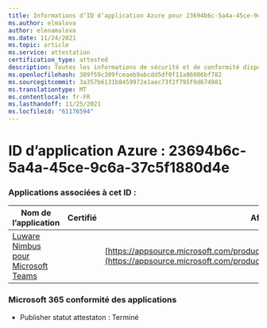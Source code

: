 ```yaml
---
title: Informations d’ID d’application Azure pour 23694b6c-5a4a-45ce-9c6a-37c5f1880d4e
ms.author: elmalova
author: elenamalova
ms.date: 11/24/2021
ms.topic: article
ms.service: attestation
certification_type: attested
description: Toutes les informations de sécurité et de conformité disponibles pour 23694b6c-5a4a-45ce-9c6a-37c5f1880d4e.
ms.openlocfilehash: 389f59c309fceaeb9abcdd5df0f11a86006bf782
ms.sourcegitcommit: 3a357b6131b8459972e1aec73f2f795f9d674981
ms.translationtype: MT
ms.contentlocale: fr-FR
ms.lasthandoff: 11/25/2021
ms.locfileid: "61176594"
---
```

# <a name="azure-app-id-23694b6c-5a4a-45ce-9c6a-37c5f1880d4e"></a>ID d’application Azure : 23694b6c-5a4a-45ce-9c6a-37c5f1880d4e


### <a name="apps-associated-with-this-id"></a>Applications associées à cet ID :
| **Nom de l’application** | **Certifié** | **Afficher dans AppSource** |
|--------------|---------------|-----------------------|
| [Luware Nimbus pour Microsoft Teams](https://docs.microsoft.com/microsoft-365-app-certification/forward/luwareagzurich.advanced_routing_azure_marketplace) |  | [https://appsource.microsoft.com/product/office/luwareagzurich.advanced_routing_azure_marketplace](https://appsource.microsoft.com/product/office/luwareagzurich.advanced_routing_azure_marketplace) |

### <a name="microsoft-365-app-compliance-status"></a>Microsoft 365 conformité des applications
- Publisher statut attestaton : Terminé

